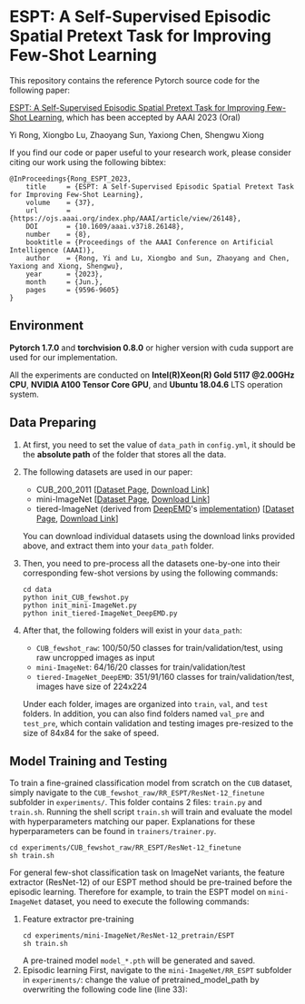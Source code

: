# ESPT: A Self-Supervised Episodic Spatial Pretext Task for Improving Few-Shot Learning

This repository contains the reference Pytorch source code for the following paper:

[ESPT: A Self-Supervised Episodic Spatial Pretext Task for Improving Few-Shot Learning](https://arxiv.org/abs/2304.13287), which has been accepted by AAAI 2023 (Oral)

Yi Rong, Xiongbo Lu, Zhaoyang Sun, Yaxiong Chen, Shengwu Xiong 

If you find our code or paper useful to your research work, please consider citing our work using the following bibtex:
```
@InProceedings{Rong_ESPT_2023,
    title     = {ESPT: A Self-Supervised Episodic Spatial Pretext Task for Improving Few-Shot Learning},
    volume    = {37},
    url       = {https://ojs.aaai.org/index.php/AAAI/article/view/26148},
    DOI       = {10.1609/aaai.v37i8.26148},
    number    = {8},
    booktitle = {Proceedings of the AAAI Conference on Artificial Intelligence (AAAI)},
    author    = {Rong, Yi and Lu, Xiongbo and Sun, Zhaoyang and Chen, Yaxiong and Xiong, Shengwu},
    year      = {2023},
    month     = {Jun.},
    pages     = {9596-9605}
}
```
## Environment
**Pytorch 1.7.0** and **torchvision 0.8.0** or higher version with cuda support are used for our implementation.

All the experiments are conducted on **Intel(R)Xeon(R) Gold 5117 @2.00GHz CPU**, **NVIDIA A100 Tensor Core GPU**, and **Ubuntu 18.04.6** LTS operation system.

## Data Preparing
1. At first, you need to set the value of `data_path` in `config.yml`, it should be the **absolute path** of the folder that stores all the data.

2. The following datasets are used in our paper: 
    - CUB_200_2011 \[[Dataset Page](http://www.vision.caltech.edu/visipedia/CUB-200-2011.html), [Download Link](https://drive.google.com/file/d/1hbzc_P1FuxMkcabkgn9ZKinBwW683j45/view)\]
    - mini-ImageNet \[[Dataset Page](https://github.com/twitter/meta-learning-lstm), [Download Link](https://drive.google.com/file/d/0B3Irx3uQNoBMQ1FlNXJsZUdYWEE/view)\] 
    - tiered-ImageNet (derived from [DeepEMD](https://arxiv.org/abs/2003.06777)'s [implementation](https://github.com/icoz69/DeepEMD)) \[[Dataset Page](https://github.com/icoz69/DeepEMD), [Download Link](https://drive.google.com/file/d/1ANczVwnI1BDHIF65TgulaGALFnXBvRfs/view)\]
    
    You can download individual datasets using the download links provided above, and extract them into your `data_path` folder. 

3. Then, you need to pre-process all the datasets one-by-one into their corresponding few-shot versions by using the following commands:
    ```
    cd data
    python init_CUB_fewshot.py
    python init_mini-ImageNet.py
    python init_tiered-ImageNet_DeepEMD.py
    ```
4. After that, the following folders will exist in your `data_path`:
    - `CUB_fewshot_raw`: 100/50/50 classes for train/validation/test, using raw uncropped images as input
    - `mini-ImageNet`: 64/16/20 classes for train/validation/test
    - `tiered-ImageNet_DeepEMD`: 351/91/160 classes for train/validation/test, images have size of 224x224
    
    Under each folder, images are organized into `train`, `val`, and `test` folders. In addition, you can also find folders named `val_pre` and `test_pre`, which contain validation and testing images pre-resized to the size of 84x84 for the sake of speed.

## Model Training and Testing

To train a fine-grained classification model from scratch on the `CUB` dataset, simply navigate to the `CUB_fewshot_raw/RR_ESPT/ResNet-12_finetune` subfolder in `experiments/`. This folder contains 2 files: `train.py` and `train.sh`. Running the shell script `train.sh` will train and evaluate the model with hyperparameters matching our paper. Explanations for these hyperparameters can be found in `trainers/trainer.py`.
```
cd experiments/CUB_fewshot_raw/RR_ESPT/ResNet-12_finetune
sh train.sh
```
For general few-shot classification task on ImageNet variants, the feature extractor (ResNet-12) of our ESPT method should be pre-trained before the episodic learning. Therefore for example, to train the ESPT model on `mini-ImageNet` dataset, you need to execute the following commands:
1. Feature extractor pre-training
    ```
    cd experiments/mini-ImageNet/ResNet-12_pretrain/ESPT
    sh train.sh
    ```
   A pre-trained model `model_*.pth` will be generated and saved.
2. Episodic learning
    First, navigate to the `mini-ImageNet/RR_ESPT` subfolder in `experiments/`:
change the value of pretrained_model_path by overwriting the following code line (line 33):



